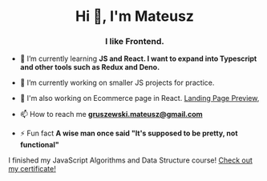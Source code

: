 
<h1 align="center">Hi 👋, I'm Mateusz</h1>
<h3 align="center">I like Frontend.</h3>

- 🌱 I’m currently learning **JS and React. I want to expand into Typescript and other tools such as Redux and Deno.**

- 🔭 I’m currently working on smaller JS projects for practice.
- 🔭 I'm also working on Ecommerce page in React.
[Landing Page Preview](https://imgupload.pl/zdjecie/desktop-preview.21tBV), 


- 📫 How to reach me **gruszewski.mateusz@gmail.com**

- ⚡ Fun fact **A wise man once said "It's supposed to be pretty, not functional"**

I finished my JavaScript Algorithms and Data Structure course! [Check out my certificate!](https://freecodecamp.org/certification/fcca9309427-4bc9-4bf6-a549-ccd287bb8add/javascript-algorithms-and-data-structures)

